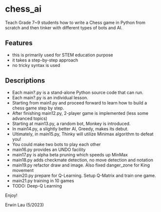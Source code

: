 # chess_ai
Teach Grade 7~9 students how to write a Chess game in Python from scratch and then tinker with different types of bots and AI.

## Features

* this is primarily used for STEM education purpose
* it takes a step-by-step approach
* no tricky syntax is used
 
## Descriptions

* Each main?.py is a stand-alone Python source code that can run.
* Each main?.py is an individual lesson.
* Starting from main1.py and proceed forward to learn how to build a chess game step by step.
* After finishing main12.py, 2-player game is implemented (less some advanced topics)
* Starting at main13.py, a random bot, Monkey is introduced.
* In main14.py, a slightly better AI, Greedy, makes its debut.
* Ultimately, in main15.py, Thinky will utilize Minimax algorithm to defeat you!
* You could make two bots to play each other
* main16.py provides an UNDO facility
* main17.py is alpha beta pruning which speeds up MinMax
* main18.py adds checkmate detection, no move detection and notation
* main19.py refactor draw and image. Also fixed danger_zone for King movement
* main20.py prepare for Q-Learning. Setup Q-Matrix and train one game.
* main21.py training in 10 games
* TODO: Deep-Q Learning

Enjoy!

Erwin Lau (5/2023)
